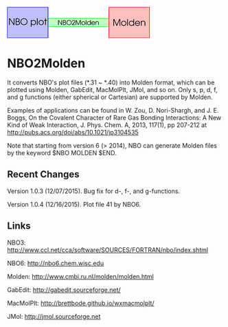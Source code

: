 <img src="https://raw.githubusercontent.com/zorkzou/NBO2Molden/master/n2m-logo.png" />

# NBO2Molden
It converts NBO's plot files (*.31 ~ *.40) into Molden format, which can be plotted using Molden, GabEdit, MacMolPlt, JMol, and so on. Only s, p, d, f, and g functions (either spherical or Cartesian) are supported by Molden.

Examples of applications can be found in W. Zou, D. Nori-Shargh, and J. E. Boggs, On the Covalent Character of Rare Gas Bonding Interactions: A New Kind of Weak Interaction, J. Phys. Chem. A, 2013, 117(1), pp 207-212 at http://pubs.acs.org/doi/abs/10.1021/jp3104535

Note that starting from version 6 (> 2014), NBO can generate Molden files by the keyword $NBO MOLDEN $END.

## Recent Changes
Version 1.0.3 (12/07/2015). Bug fix for d-, f-, and g-functions.

Version 1.0.4 (12/16/2015). Plot file 41 by NBO6.

## Links
NBO3: http://www.ccl.net/cca/software/SOURCES/FORTRAN/nbo/index.shtml

NBO6: http://nbo6.chem.wisc.edu

Molden: http://www.cmbi.ru.nl/molden/molden.html

GabEdit: http://gabedit.sourceforge.net/

MacMolPlt: http://brettbode.github.io/wxmacmolplt/

JMol: http://jmol.sourceforge.net
